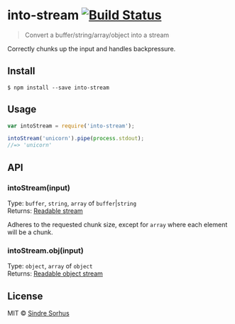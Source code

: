 # into-stream [![Build Status](https://travis-ci.org/sindresorhus/into-stream.svg?branch=master)](https://travis-ci.org/sindresorhus/into-stream)

> Convert a buffer/string/array/object into a stream

Correctly chunks up the input and handles backpressure.


## Install

```
$ npm install --save into-stream
```


## Usage

```js
var intoStream = require('into-stream');

intoStream('unicorn').pipe(process.stdout);
//=> 'unicorn'
```


## API

### intoStream(input)

Type: `buffer`, `string`, `array` of `buffer`|`string`  
Returns: [Readable stream](https://nodejs.org/api/stream.html#stream_class_stream_readable)

Adheres to the requested chunk size, except for `array` where each element will be a chunk.

### intoStream.obj(input)

Type: `object`, `array` of `object`  
Returns: [Readable object stream](https://nodejs.org/api/stream.html#stream_object_mode)


## License

MIT © [Sindre Sorhus](http://sindresorhus.com)
